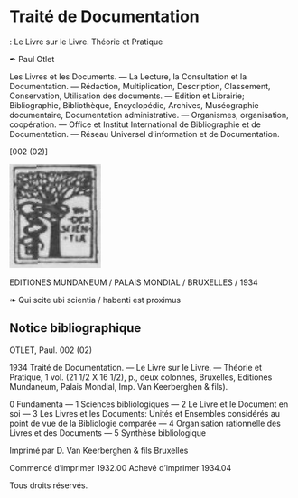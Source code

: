 # Traité de Documentation
: Le Livre sur le Livre. Théorie et Pratique

✒ Paul Otlet

Les Livres et les Documents. — La Lecture, la Consultation et la Documentation. — Rédaction, Multiplication, Description, Classement, Conservation, Utilisation des documents. — Edition et Librairie; Bibliographie, Bibliothèque, Encyclopédie, Archives, Muséographie documentaire, Documentation administrative. — Organismes, organisation, coopération. — Office et Institut International de Bibliographie et de Documentation. — Réseau Universel d’information et de Documentation.

[002 (02)]

![](./media/elsevier_logo.png)

EDITIONES MUNDANEUM /
PALAIS MONDIAL /
BRUXELLES /
1934

<!-- 1934: p. 2 → -->

❧ Qui scite ubi scientia /
  habenti est proximus


## Notice bibliographique

OTLET, Paul. 002 (02)

1934 Traité de Documentation. — Le Livre sur le Livre. — Théorie et Pratique, 1 vol. (21 1/2 X 16 1/2), p., deux colonnes, Bruxelles, Editiones Mundaneum, Palais Mondial, Imp. Van Keerberghen & fils).

0 Fundamenta — 1 Sciences bibliologiques — 2 Le Livre et le Document en soi — 3 Les Livres et les Documents: Unités et Ensembles considérés au point de vue de la Bibliologie comparée — 4 Organisation rationnelle des Livres et des Documents — 5 Synthèse bibliologique


Imprimé par D. Van Keerberghen & fils
Bruxelles

Commencé d’imprimer 1932.00
Achevé d’imprimer 1934.04

Tous droits réservés.

